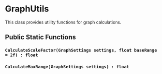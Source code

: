 # GraphUtils

This class provides utility functions for graph calculations.

## Public Static Functions

### `CalculateScaleFactor(GraphSettings settings, float baseRange = 2f) : float`

### `CalculateMaxRange(GraphSettings settings) : float`